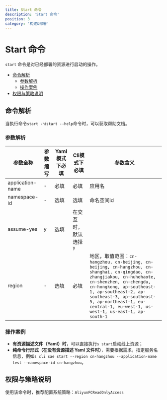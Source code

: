 ```yaml
---
title: Start 命令
description: 'Start 命令'
position: 3
category: '构建&部署'
---
```


# Start 命令

`start` 命令是对已经部署的资源进行启动的操作。

- [命令解析](#命令解析)
  - [参数解析](#参数解析)
  - [操作案例](#操作案例)
- [权限与策略说明](#权限与策略说明)

## 命令解析

当执行命令`start -h`/`start --help`命令时，可以获取帮助文档。

### 参数解析

| 参数全称 | 参数缩写 | Yaml模式下必填 | Cli模式下必填 | 参数含义  |
| ----- | -------- | -------------- | ------- | ---------- |
| application-name  | -        | 必填           | 必填    | 应用名   |
| namespace-id | -        | 选填           | 选填    | 命名空间id   |
| assume-yes | y        | 选填           | 在交互时，默认选择`y`      |
| region | - | 选填 | 必填 | 地区，取值范围：`cn-hangzhou, cn-beijing, cn-beijing, cn-hangzhou, cn-shanghai, cn-qingdao, cn-zhangjiakou, cn-huhehaote, cn-shenzhen, cn-chengdu, cn-hongkong, ap-southeast-1, ap-southeast-2, ap-southeast-3, ap-southeast-5, ap-northeast-1, eu-central-1, eu-west-1, us-west-1, us-east-1, ap-south-1` |

### 操作案例

- **有资源描述文件（Yaml）时**，可以直接执行`s start`启动线上资源；
- **纯命令行形式（在没有资源描述 Yaml 文件时）**，需要根据需求，指定服务名信息，例如`s cli sae start --region cn-hangzhou --application-name test --namespace-id cn-hangzhou`。

## 权限与策略说明

使用该命令时，推荐配置系统策略：`AliyunFCReadOnlyAccess`

